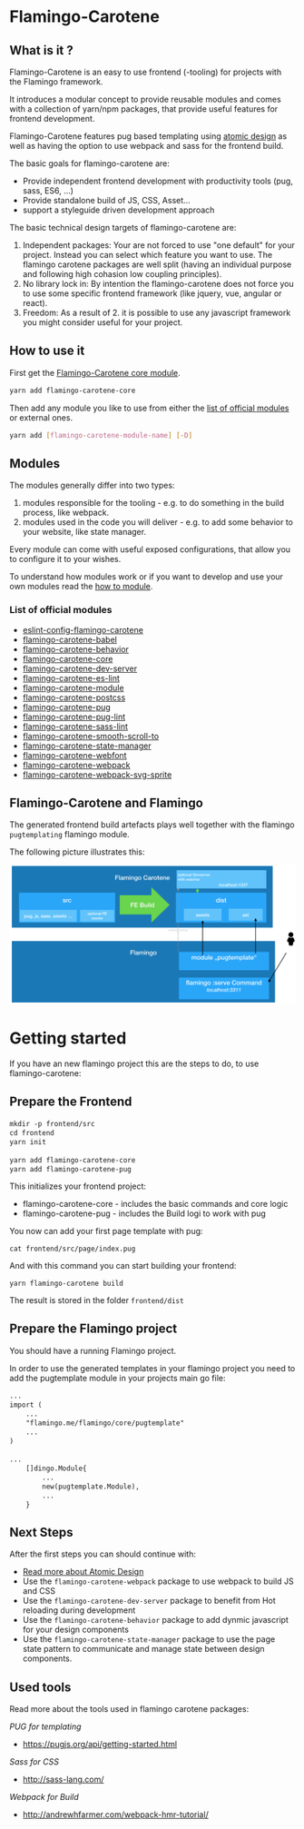 # Flamingo-Carotene

## What is it ?
Flamingo-Carotene is an easy to use frontend (-tooling) for projects with the Flamingo framework.

It introduces a modular concept to provide reusable modules and comes with a collection of yarn/npm packages, that provide useful features for frontend development.

Flamingo-Carotene features pug based templating using [atomic design](/docs/atomic-design.md) as well as having the option to use webpack and sass for the frontend build.

The basic goals for flamingo-carotene are:
* Provide independent frontend development with productivity tools (pug, sass, ES6, …)
* Provide standalone build of JS, CSS, Asset...
* support a styleguide driven development approach

The basic technical design targets of flamingo-carotene are:
1. Independent packages: Your are not forced to use "one default" for your project. Instead you can select which feature you want to use. The flamingo carotene packages are well split (having an individual purpose and following high cohasion low coupling principles).
2. No library lock in: By intention the flamingo-carotene does not force you to use some specific frontend framework (like jquery, vue, angular or react).
3. Freedom: As a result of 2. it is possible to use any javascript framework you might consider useful for your project.


## How to use it
First get the [Flamingo-Carotene core module](./packages/flamingo-carotene-core).
```bash
yarn add flamingo-carotene-core
```

Then add any module you like to use from either the [list of official modules](#official-modules) or external ones.
```bash
yarn add [flamingo-carotene-module-name] [-D]
```

## Modules
The modules generally differ into two types:
 1. modules responsible for the tooling - e.g. to do something in the build process, like webpack.
 2. modules used in the code you will deliver - e.g. to add some behavior to your website, like state manager.

Every module can come with useful exposed configurations, that allow you to configure it to your wishes.

To understand how modules work or if you want to develop and use your own modules read the [how to module](docs/carotene-modules.md).

### List of official modules
- [eslint-config-flamingo-carotene](./packages/eslint-config-flamingo-carotene)
- [flamingo-carotene-babel](./packages/flamingo-carotene-babel)
- [flamingo-carotene-behavior](./packages/flamingo-carotene-behavior)
- [flamingo-carotene-core](./packages/flamingo-carotene-core)
- [flamingo-carotene-dev-server](./packages/flamingo-carotene-dev-server)
- [flamingo-carotene-es-lint](./packages/flamingo-carotene-es-lint)
- [flamingo-carotene-module](./packages/flamingo-carotene-module)
- [flamingo-carotene-postcss](./packages/flamingo-carotene-postcss)
- [flamingo-carotene-pug](./packages/flamingo-carotene-pug)
- [flamingo-carotene-pug-lint](./packages/flamingo-carotene-pug-lint)
- [flamingo-carotene-sass-lint](./packages/flamingo-carotene-sass-lint)
- [flamingo-carotene-smooth-scroll-to](./packages/flamingo-carotene-smooth-scroll-to)
- [flamingo-carotene-state-manager](./packages/flamingo-carotene-state-manager)
- [flamingo-carotene-webfont](./packages/flamingo-carotene-webfont)
- [flamingo-carotene-webpack](./packages/flamingo-carotene-webpack)
- [flamingo-carotene-webpack-svg-sprite](./packages/flamingo-carotene-webpack-svg-sprite)

## Flamingo-Carotene and Flamingo
The generated frontend build artefacts plays well together with the flamingo `pugtemplating` flamingo module.

The following picture illustrates this:

![](docs/carotene-overview.png)

# Getting started

If you have an new flamingo project this are the steps to do, to use flamingo-carotene:

## Prepare the Frontend

```
mkdir -p frontend/src
cd frontend
yarn init

yarn add flamingo-carotene-core
yarn add flamingo-carotene-pug

```

This initializes your frontend project:
* flamingo-carotene-core - includes the basic commands and core logic
* flamingo-carotene-pug - includes the Build logi to work with pug


You now can add your first page template with pug:

```
cat frontend/src/page/index.pug
```

And with this command you can start building your frontend:

```
yarn flamingo-carotene build
```

The result is stored in the folder ```frontend/dist```


## Prepare the Flamingo project
You should have a running Flamingo project.

In order to use the generated templates in your flamingo project you need to add the pugtemplate module in your projects main go file:

```
...
import (
    ...
	"flamingo.me/flamingo/core/pugtemplate"
	...
)

...
    []dingo.Module{
        ...
        new(pugtemplate.Module),
        ...
    }

```

## Next Steps

After the first steps you can should continue with:

* [Read more about Atomic Design](/docs/atomic-design.md)
* Use the `flamingo-carotene-webpack` package to use webpack to build JS and CSS
* Use the `flamingo-carotene-dev-server` package to benefit from Hot reloading during development
* Use the `flamingo-carotene-behavior` package to add dynmic javascript for your design components
* Use the `flamingo-carotene-state-manager` package to use the page state pattern to communicate and manage state between design components.


## Used tools

Read more about the tools used in flamingo carotene packages:

*PUG for templating*
- https://pugjs.org/api/getting-started.html

*Sass for CSS*
- http://sass-lang.com/

*Webpack for Build*
- http://andrewhfarmer.com/webpack-hmr-tutorial/



